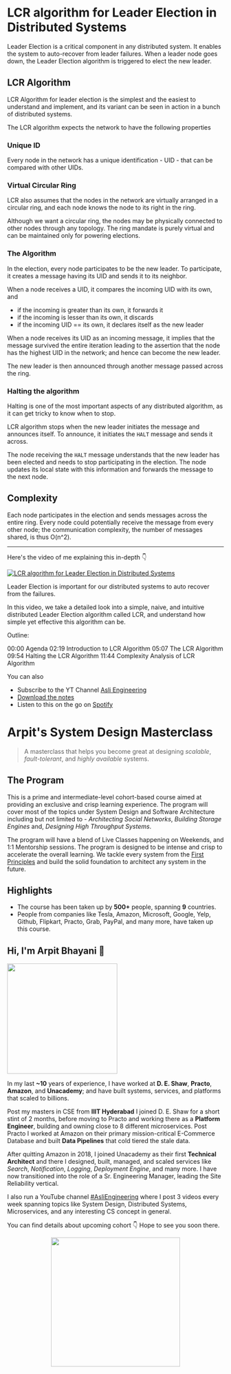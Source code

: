 LCR algorithm for Leader Election in Distributed Systems
===


Leader Election is a critical component in any distributed system. It enables the system to auto-recover from leader failures. When a leader node goes down, the Leader Election algorithm is triggered to elect the new leader.

## LCR Algorithm

LCR Algorithm for leader election is the simplest and the easiest to understand and implement, and its variant can be seen in action in a bunch of distributed systems.

The LCR algorithm expects the network to have the following properties

### Unique ID

Every node in the network has a unique identification - UID - that can be compared with other UIDs.

### Virtual Circular Ring

LCR also assumes that the nodes in the network are virtually arranged in a circular ring, and each node knows the node to its right in the ring.

Although we want a circular ring, the nodes may be physically connected to other nodes through any topology. The ring mandate is purely virtual and can be maintained only for powering elections.

### The Algorithm

In the election, every node participates to be the new leader. To participate, it creates a message having its UID and sends it to its neighbor.

When a node receives a UID, it compares the incoming UID with its own, and

- if the incoming is greater than its own, it forwards it
- if the incoming is lesser than its own, it discards
- if the incoming UID == its own, it declares itself as the new leader

When a node receives its UID as an incoming message, it implies that the message survived the entire iteration leading to the assertion that the node has the highest UID in the network; and hence can become the new leader.

The new leader is then announced through another message passed across the ring.

### Halting the algorithm

Halting is one of the most important aspects of any distributed algorithm, as it can get tricky to know when to stop.

LCR algorithm stops when the new leader initiates the message and announces itself. To announce, it initiates the `HALT` message and sends it across.

The node receiving the `HALT` message understands that the new leader has been elected and needs to stop participating in the election. The node updates its local state with this information and forwards the message to the next node.

## Complexity

Each node participates in the election and sends messages across the entire ring. Every node could potentially receive the message from every other node; the communication complexity, the number of messages shared, is thus O(n^2).
<hr />


<p>Here's the video of me explaining this in-depth 👇‍</p>

[![LCR algorithm for Leader Election in Distributed Systems](https://i.ytimg.com/vi/NDBJr37dBzc/mqdefault.jpg)](https://www.youtube.com/watch?v=NDBJr37dBzc)

Leader Election is important for our distributed systems to auto recover from the failures.

In this video, we take a detailed look into a simple, naive, and intuitive distributed Leader Election algorithm called LCR, and understand how simple yet effective this algorithm can be.

Outline:

00:00 Agenda
02:19 Introduction to LCR Algorithm
05:07 The LCR Algorithm
09:54 Halting the LCR Algorithm
11:44 Complexity Analysis of LCR Algorithm

You can also
 - Subscribe to the YT Channel [Asli Engineering](https://youtube.com/c/ArpitBhayani)
 - [Download the notes](https://drive.google.com/file/d/1W-9SA2qEo6jKvxcM4iMi326R63lK7XVm/view?usp=sharing)
 - Listen to this on the go on [Spotify](https://open.spotify.com/show/7qMoamm2iZQrsPVm6IQLoD)

# Arpit's System Design Masterclass

> A masterclass that helps you become great at designing _scalable_, _fault-tolerant_, and _highly available_ systems.

## The Program

This is a prime and intermediate-level cohort-based course aimed at providing an exclusive and crisp learning experience. The program will cover most of the topics under System Design and Software Architecture including but not limited to - _Architecting Social Networks_, _Building Storage Engines_ and, _Designing High Throughput Systems_.

The program will have a blend of Live Classes happening on Weekends, and 1:1 Mentorship sessions. The program is designed to be intense and crisp to accelerate the overall learning. We tackle every system from the [First Principles](https://en.wikipedia.org/wiki/First_principle) and build the solid foundation to architect any system in the future.


## Highlights

 - The course has been taken up by __500+__ people, spanning __9__ countries.
 - People from companies like Tesla, Amazon, Microsoft, Google, Yelp, Github, Flipkart, Practo, Grab, PayPal, and many more, have taken up this course.


## Hi, I'm Arpit Bhayani 👋

<img width="256px" src="https://arpitbhayani.me/static/img/arpit.jpg" />

In my last **~10** years of experience, I have worked at **D. E. Shaw**, **Practo**, **Amazon**, and **Unacademy**; and have built systems, services, and platforms that scaled to billions.

Post my masters in CSE from **IIIT Hyderabad** I joined D. E. Shaw for a short stint of 2 months, before moving to Practo and working there as a **Platform Engineer**, building and owning close to 8 different microservices. Post Practo I worked at Amazon on their primary mission-critical E-Commerce Database and built **Data Pipelines** that cold tiered the stale data.

After quitting Amazon in 2018, I joined Unacademy as their first **Technical Architect** and there I designed, built, managed, and scaled services like _Search_, _Notification_, _Logging_, _Deployment Engine_, and many more. I have now transitioned into the role of a Sr. Engineering Manager, leading the Site Reliability vertical.

I also run a YouTube channel [#AsliEngineering](https://www.youtube.com/c/ArpitBhayani) where I post 3 videos every week spanning topics like System Design, Distributed Systems, Microservices, and any interesting CS concept in general.

You can find details about upcoming cohort 👇‍ Hope to see you soon there.

<center>
<a target="_blank" href="https://arpitbhayani.me/masterclass">
<img src="https://user-images.githubusercontent.com/4745789/137859181-d4499cf4-ce65-4466-8b88-a078ece0f081.PNG" width="300px" />
</a>
</center>